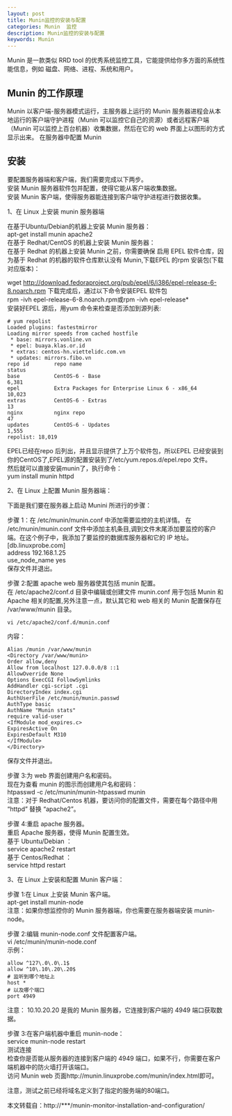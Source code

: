 ```yaml
---
layout: post
title: Munin监控的安装与配置
categories: Munin  监控  
description: Munin监控的安装与配置
keywords: Munin
---
```


Munin 是一款类似 RRD tool 的优秀系统监控工具，它能提供给你多方面的系统性能信息，例如 磁盘、网络、进程、系统和用户。

## Munin 的工作原理
Munin 以客户端-服务器模式运行，主服务器上运行的 Munin 服务器进程会从本地运行的客户端守护进程（Munin 可以监控它自己的资源）或者远程客户端（Munin 可以监控上百台机器）收集数据，然后在它的 web 界面上以图形的方式显示出来。
在服务器中配置 Munin

## 安装
要配置服务器端和客户端，我们需要完成以下两步。  
安装 Munin 服务器软件包并配置，使得它能从客户端收集数据。  
安装 Munin 客户端，使得服务器能连接到客户端守护进程进行数据收集。  

1、在 Linux 上安装 munin 服务器端

在基于Ubuntu/Debian的机器上安装 Munin 服务器：  
apt-get install munin apache2  
在基于 Redhat/CentOS 的机器上安装 Munin 服务器：  
在基于 Redhat 的机器上安装 Munin 之前，你需要确保 启用 EPEL 软件仓库，因为基于 Redhat 的机器的软件仓库默认没有 Munin,下载EPEL 的rpm 安装包(下载对应版本)：  

wget http://download.fedoraproject.org/pub/epel/6/i386/epel-release-6-8.noarch.rpm
下载完成后，通过以下命令安装EPEL 软件包  
rpm -ivh epel-release-6-8.noarch.rpm或rpm -ivh epel-release*  
安装好EPEL 源后，用yum 命令来检查是否添加到源列表:  
```
# yum repolist
Loaded plugins: fastestmirror
Loading mirror speeds from cached hostfile
 * base: mirrors.vonline.vn
 * epel: buaya.klas.or.id
 * extras: centos-hn.viettelidc.com.vn
 * updates: mirrors.fibo.vn
repo id        repo name                                              status
base           CentOS-6 - Base                                         6,381
epel           Extra Packages for Enterprise Linux 6 - x86_64         10,023
extras         CentOS-6 - Extras                                          13
nginx          nginx repo                                                 47
updates        CentOS-6 - Updates                                      1,555
repolist: 18,019
```
EPEL已经在repo 后列出，并且显示提供了上万个软件包，所以EPEL 已经安装到你的CentOS了,EPEL源的配置安装到了/etc/yum.repos.d/epel.repo 文件。  
然后就可以直接安装munin了，执行命令：  
yum install munin httpd

2、在 Linux 上配置 Munin 服务器端：

下面是我们要在服务器上启动 Munini 所进行的步骤：

步骤 1：在 /etc/munin/munin.conf 中添加需要监控的主机详情。
在 /etc/munin/munin.conf 文件中添加主机条目,调到文件末尾添加要监控的客户端。在这个例子中，我添加了要监控的数据库服务器和它的 IP 地址。  
[db.linuxprobe.com]  
address 192.168.1.25  
use_node_name yes  
保存文件并退出。  

步骤 2:配置 apache web 服务器使其包括 munin 配置。    
在 /etc/apache2/conf.d 目录中编辑或创建文件 munin.conf 用于包括 Munin 和 Apache 相关的配置,另外注意一点，默认其它和 web 相关的 Munin 配置保存在 /var/www/munin 目录。   
```
vi /etc/apache2/conf.d/munin.conf
```
内容：
```
Alias /munin /var/www/munin
<Directory /var/www/munin>
Order allow,deny
Allow from localhost 127.0.0.0/8 ::1
AllowOverride None
Options ExecCGI FollowSymlinks
AddHandler cgi-script .cgi
DirectoryIndex index.cgi
AuthUserFile /etc/munin/munin.passwd
AuthType basic
AuthName "Munin stats"
require valid-user
<IfModule mod_expires.c>
ExpiresActive On
ExpiresDefault M310
</IfModule>
</Directory>
```
保存文件并退出。

步骤 3:为 web 界面创建用户名和密码。  
现在为查看 munin 的图示而创建用户名和密码：  
htpasswd -c /etc/munin/munin-htpasswd munin  
注意：对于 Redhat/Centos 机器，要访问你的配置文件，需要在每个路径中用 “httpd” 替换 “apache2”。  

步骤 4:重启 apache 服务器。  
重启 Apache 服务器，使得 Munin 配置生效。  
基于 Ubuntu/Debian ：  
service apache2 restart  
基于 Centos/Redhat ：  
service httpd restart  

3、在 Linux 上安装和配置 Munin 客户端：  

步骤 1:在 Linux 上安装 Munin 客户端。  
apt-get install munin-node  
注意：如果你想监控你的 Munin 服务器端，你也需要在服务器端安装 munin-node。

步骤 2:编辑 munin-node.conf 文件配置客户端。  
vi /etc/munin/munin-node.conf  
示例：  
```
allow ^127\.0\.0\.1$  
allow ^10\.10\.20\.20$  
# 监听到哪个地址上  
host *
# 以及哪个端口  
port 4949
```
注意： 10.10.20.20 是我的 Munin 服务器，它连接到客户端的 4949 端口获取数据。

步骤 3:在客户端机器中重启 munin-node：    
service munin-node restart  
测试连接  
检查你是否能从服务器的连接到客户端的 4949 端口，如果不行，你需要在客户端机器中的防火墙打开该端口。    
访问 Munin web 页面http://munin.linuxprobe.com/munin/index.html即可。  

注意，测试之前已经将域名定义到了指定的服务端的80端口。

本文转载自：http://***/munin-monitor-installation-and-configuration/
